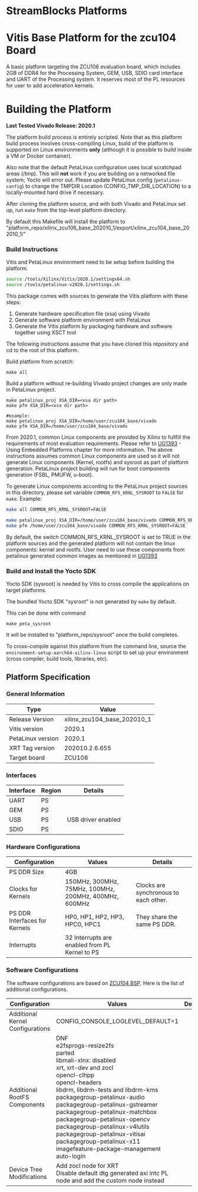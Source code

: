 # StreamBlocks Platforms
# Vitis Base Platform for the zcu104 Board

A basic platform targeting the ZCU106 evaluation board, which includes 2GB of DDR4 for the Processing System, GEM, USB, SDIO card interface and UART of the Processing system. It reserves most of the PL resources for user to add acceleration kernels.

# Building the Platform

**Last Tested Vivado Release: 2020.1**

The platform build process is entirely scripted. Note that as this platform
build process involves cross-compiling Linux, build of the platform is supported
on Linux environments **only** (although it is possible to build inside a VM or
Docker container).

Also note that the default PetaLinux configuration uses local scratchpad areas (/tmp). This
will **not** work if you are building on a networked file system; Yocto will error out.
Please update PetaLinux config (`petalinux-config`) to change the TMPDIR Location (CONFIG_TMP_DIR_LOCATION) to a locally-mounted hard drive if necessary.

After cloning the platform source, and with both Vivado and PetaLinux set up, run
`make` from the top-level platform directory.

By default this Makefile will install the platform to "platform_repo/xilinx_zcu106_base_202010_1/export/xilinx_zcu104_base_202010_1/"


### Build Instructions

Vitis and PetaLinux environment need to be setup before building the platform.

```bash
source /tools/Xilinx/Vitis/2020.1/settings64.sh
source /tools/petalinux-v2020.1/settings.sh
```



This package comes with sources to generate the Vitis platform with these steps:

1. Generate hardware specification file (xsa) using Vivado
2. Generate software platform environment with PetaLinux
3. Generate the Vitis platform by packaging hardware and software together using XSCT tool

The following instructions assume that you have cloned this repository and cd to the root of this platform.

Build platform from scratch:

```
make all
```

Build a platform without re-building Vivado project changes are only made in PetaLinux project.
```
make petalinux_proj XSA_DIR=<xsa dir path>
make pfm XSA_DIR=<xsa dir path>

#example:
make petalinux_proj XSA_DIR=/home/user/zcu104_base/vivado
make pfm XSA_DIR=/home/user/zcu104_base/vivado
```

From 2020.1, common Linux components are provided by Xilinx to fullfill the requirements of most evaluation requirements. Please refer to [UG1393](https://www.xilinx.com/html_docs/xilinx2020_1/vitis_doc/kme1569523964461.html) - Using Embedded Platforms chapter for more information. The above instructions assumes common Linux components are used so it will not generate Linux components (Kernel, rootfs) and sysroot as part of platform generation. PetaLinux project building will run for boot components generation (FSBL, PMUFW, u-boot). 

To generate Linux components according to the PetaLinux project sources in this directory, please set variable `COMMON_RFS_KRNL_SYSROOT` to `FALSE` for `make`. Example:
```bash
make all COMMON_RFS_KRNL_SYSROOT=FALSE
```

```bash
make petalinux_proj XSA_DIR=/home/user/zcu104_base/vivado COMMON_RFS_KRNL_SYSROOT=FALSE
make pfm /home/user/zcu104_base/vivado COMMON_RFS_KRNL_SYSROOT=FALSE
```

By default, the switch COMMON_RFS_KRNL_SYSROOT is set to TRUE in the platform sources and the generated platform will not contain the linux components: kernel and rootfs. User need to use these components from petalinux generated common images as mentioned in [UG1393](https://www.xilinx.com/html_docs/xilinx2020_1/vitis_doc/kme1569523964461.html)

### Build and Install the Yocto SDK

Yocto SDK (sysroot) is needed by Vitis to cross compile the applications on target platforms.

The bundled Yocto SDK "sysroot" is not generated by `make` by default. 

This can be done with command 
```
make peta_sysroot
```
It will be installed to "platform_repo/sysroot" once the build completes.

To cross-compile against this platform from the command line, source the
`environment-setup-aarch64-xilinx-linux` script to set up your environment (cross
compiler, build tools, libraries, etc).

## Platform Specification

### General Information

| Type              | Value                       |
| ----------------- | --------------------------- |
| Release Version   | xilinx_zcu104_base_202010_1 |
| Vitis version     | 2020.1                      |
| PetaLinux version | 2020.1                      |
| XRT Tag version   | 202010.2.6.655              |
| Target board      | ZCU106                      |

### Interfaces

| Interface | Region | Details            |
| --------- | ------ | ------------------ |
| UART      | PS     |                    |
| GEM       | PS     |                    |
| USB       | PS     | USB driver enabled |
| SDIO      | PS     |                    |

### Hardware Configurations

| Configuration                 | Values                                                | Details                               |
| ----------------------------- | ----------------------------------------------------- | ------------------------------------- |
| PS DDR Size                   | 4GB                                                   |                                       |
| Clocks for Kernels            | 150MHz, 300MHz, 75MHz, 100MHz, 200MHz, 400MHz, 600MHz | Clocks are synchronous to each other. |
| PS DDR Interfaces for Kernels | HP0, HP1, HP2, HP3, HPC0, HPC1                        | They share the same PS DDR.           |
| Interrupts                    | 32 Interrupts are enabled from PL Kernel to PS        |                                       |

### Software Configurations

The software configurations are based on [ZCU104 BSP](https://www.xilinx.com/support/download/index.html/content/xilinx/en/downloadNav/embedded-design-tools.html). Here is the list of additional configurations.

| Configuration                    | Values                                                       | Details |
| -------------------------------- | ------------------------------------------------------------ | ------- |
| Additional Kernel Configurations | CONFIG_CONSOLE_LOGLEVEL_DEFAULT=1                            |         |
| Additional RootFS Components     | DNF<br />e2fsprogs-resize2fs<br />parted<br />libmali-xlnx: disabled<br />xrt, xrt-dev and zocl<br />opencl-clhpp<br />opencl-headers<br />libdrm, libdrm-tests and libdrm-kms<br />packagegroup-petalinux-audio<br />packagegroup-petalinux-gstreamer<br />packagegroup-petalinux-matchbox<br />packagegroup-petalinux-opencv<br />packagegroup-petalinux-v4lutils<br />packagegroup-petalinux-vitisai<br />packagegroup-petalinux-x11<br />imagefeature-package-management<br />auto-login |         |
| Device Tree Modifications        | Add zocl node for XRT<br />Disable default dtg generated axi intc PL node and add the custom node instead |         |
